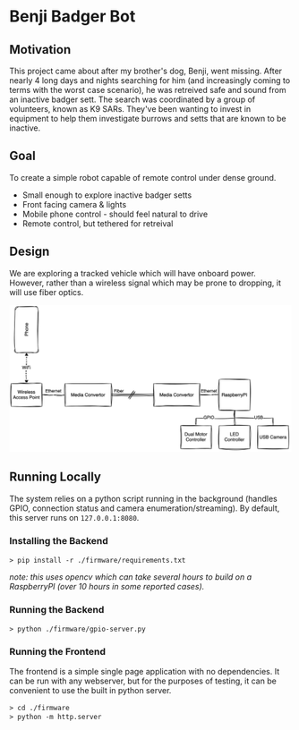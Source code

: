 # Benji Badger Bot

## Motivation

This project came about after my brother's dog, Benji, went missing. After nearly 4 long days and nights searching for him (and increasingly coming to terms with the worst case scenario), he was retreived safe and sound from an inactive badger sett. The search was coordinated by a group of volunteers, known as K9 SARs. They've been wanting to invest in equipment to help them investigate burrows and setts that are known to be inactive.

## Goal

To create a simple robot capable of remote control under dense ground.

* Small enough to explore inactive badger setts
* Front facing camera & lights
* Mobile phone control - should feel natural to drive
* Remote control, but tethered for retreival

## Design

We are exploring a tracked vehicle which will have onboard power. However, rather than a wireless signal which may be prone to dropping, it will use fiber optics.

![Functional Block Diagram](https://raw.githubusercontent.com/garethbradley/benji-badger-bot/refs/heads/main/docs/assets/functional_diagram.svg)

## Running Locally

The system relies on a python script running in the background (handles GPIO, connection status and camera enumeration/streaming). By default, this server runs on `127.0.0.1:8080`.

### Installing the Backend

```shell
> pip install -r ./firmware/requirements.txt
```

_note: this uses opencv which can take several hours to build on a RaspberryPI (over 10 hours in some reported cases)._

### Running the Backend

```shell
> python ./firmware/gpio-server.py
```

### Running the Frontend

The frontend is a simple single page application with no dependencies. It can be run with any webserver, but for the purposes of testing, it can be convenient to use the built in python server.

```shell
> cd ./firmware
> python -m http.server
```
